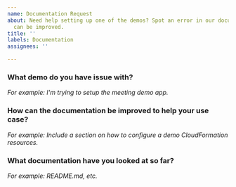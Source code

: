 ```yaml
---
name: Documentation Request
about: Need help setting up one of the demos? Spot an error in our documentation? Let us know how our documentation
  can be improved.
title: ''
labels: Documentation
assignees: ''

---
```


### What demo do you have issue with?

*For example: I'm trying to setup the meeting demo app.*

### How can the documentation be improved to help your use case?

*For example: Include a section on how to configure a demo CloudFormation resources.*

### What documentation have you looked at so far?

*For example: README.md, etc.*